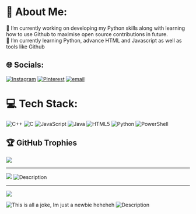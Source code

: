 # 💫 About Me:
🔭 I’m currently working on developing my Python skills along with learning how to use Github to maximise open source contributions in future. <br>🌱 I’m currently learning Python, advance HTML and Javascript as well as tools like Github<br>


## 🌐 Socials:
[![Instagram](https://img.shields.io/badge/Instagram-%23E4405F.svg?logo=Instagram&logoColor=white)](https://instagram.com/deeksha_07._) [![Pinterest](https://img.shields.io/badge/Pinterest-%23E60023.svg?logo=Pinterest&logoColor=white)](https://pinterest.com/deeksha1604) [![email](https://img.shields.io/badge/Email-D14836?logo=gmail&logoColor=white)](mailto:deeksha231106@gmail.com) 

# 💻 Tech Stack:
![C++](https://img.shields.io/badge/c++-%2300599C.svg?style=flat&logo=c%2B%2B&logoColor=white) ![C](https://img.shields.io/badge/c-%2300599C.svg?style=flat&logo=c&logoColor=white) ![JavaScript](https://img.shields.io/badge/javascript-%23323330.svg?style=flat&logo=javascript&logoColor=%23F7DF1E) ![Java](https://img.shields.io/badge/java-%23ED8B00.svg?style=flat&logo=openjdk&logoColor=white) ![HTML5](https://img.shields.io/badge/html5-%23E34F26.svg?style=flat&logo=html5&logoColor=white) ![Python](https://img.shields.io/badge/python-3670A0?style=flat&logo=python&logoColor=ffdd54) ![PowerShell](https://img.shields.io/badge/PowerShell-%235391FE.svg?style=flat&logo=powershell&logoColor=white)

## 🏆 GitHub Trophies
![](https://github-profile-trophy.vercel.app/?username=deekshaagrawal1&theme=radical&no-frame=false&no-bg=false&margin-w=4)

---
[![](https://visitcount.itsvg.in/api?id=deekshaagrawal1&icon=2&color=10)](https://visitcount.itsvg.in)
![Description](https://tenor.com/view/tod-dunga-fod-dunga-jack-oggy-and-the-cockroaches-gif-17855853182327302527)


<!-- Proudly created with GPRM ( https://gprm.itsvg.in ) -->

---
[![](https://visitcount.itsvg.in/api?id=deekshaagrawal1&icon=0&color=0)](https://visitcount.itsvg.in)

<!-- Proudly created with GPRM ( https://gprm.itsvg.in ) -->
![This is all a joke, Im just a newbie heheheh](https://media3.giphy.com/media/v1.Y2lkPTc5MGI3NjExNDF3bzNjYnJnaDhza3FwZm14MHU3bGxxNGNtZDFleDk3aWRseHY0eiZlcD12MV9pbnRlcm5hbF9naWZfYnlfaWQmY3Q9Zw/ommuP8WSHjdOY4vjOV/giphy.gif)
![Description](https://media1.giphy.com/media/v1.Y2lkPTc5MGI3NjExb3VoMGZvazd6amR0Y2xucW5rOWZlbDJkbHczano1dWYydTFuMjliYSZlcD12MV9pbnRlcm5hbF9naWZfYnlfaWQmY3Q9Zw/g5zmY0BtDnNsl2p07D/giphy.gif)
